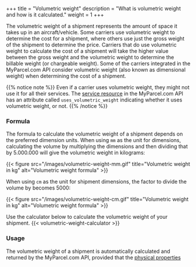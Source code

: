 +++
title = "Volumetric weight"
description = "What is volumetric weight and how is it calculated."
weight = 1
+++

The volumetric weight of a shipment represents the amount of space it takes up in an aircraft/vehicle. 
Some carriers use volumetric weight to determine the cost for a shipment, where others use just the gross weight of the shipment to determine the price.
Carriers that do use volumetric weight to calculate the cost of a shipment will take the higher value between the gross weight and the volumetric weight to determine the billable weight (or chargeable weight).
Some of the carriers integrated in the MyParcel.com API consider volumetric weight (also known as dimensional weight) when determining the cost of a shipment.

{{% notice note %}}
Even if a carrier uses volumetric weight, they might not use it for all their services.
The [service resource](/api/resources/services) in the MyParcel.com API has an attribute called `uses_volumetric_weight` indicating whether it uses volumetric weight, or not.
{{% /notice %}}

### Formula
The formula to calculate the volumetric weight of a shipment depends on the preferred dimension units.
When using `mm` as the unit for dimensions, calculating the volume by multiplying the dimensions and then dividing that by 5.000.000 will give the volumetric weight in kilograms:

{{< figure src="/images/volumetric-weight-mm.gif" title="Volumetric weight in kg" alt="Volumetric weight formula" >}}

When using `cm` as the unit for shipment dimensions, the factor to divide the volume by becomes 5000:

{{< figure src="/images/volumetric-weight-cm.gif" title="Volumetric weight in kg" alt="Volumetric weight formula" >}}

Use the calculator below to calculate the volumetric weight of your shipment.
{{< volumetric-weight-calculator >}}

### Usage
The volumetric weight of a shipment is automatically calculated and returned by the MyParcel.com API, provided that the [physical properties](/api/resources/shipments/physical-properties/)
